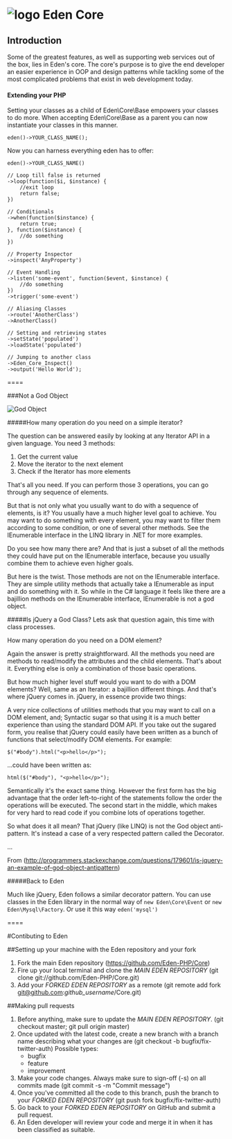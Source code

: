 ![logo](http://eden.openovate.com/assets/images/cloud-social.png) Eden Core
====

## Introduction

Some of the greatest features, as well as supporting web services out of the box, 
lies in Eden's core. The core's purpose is to give the end developer an easier 
experience in OOP and design patterns while tackling some of the most complicated 
problems that exist in web development today.

#### Extending your PHP

Setting your classes as a child of Eden\Core\Base empowers your classes to do more. When accepting Eden\Core\Base 
as a parent you can now instantiate your classes in this manner.

`eden()->YOUR_CLASS_NAME();`

Now you can harness everything eden has to offer:

    eden()->YOUR_CLASS_NAME()
    
    // Loop till false is returned
    ->loop(function($i, $instance) { 
        //exit loop
        return false; 
    })
    
    // Conditionals
    ->when(function($instance) {
        return true;
    }, function($instance) {
        //do something
    })
    
    // Property Inspector
    ->inspect('AnyProperty')
    
    // Event Handling
    ->listen('some-event', function($event, $instance) {
        //do something
    })
    ->trigger('some-event')
    
    // Aliasing Classes
    ->route('AnotherClass')
    ->AnotherClass()
    
    // Setting and retrieving states
    ->setState('populated')
    ->loadState('populated')
    
    // Jumping to another class
    ->Eden_Core_Inspect()
    ->output('Hello World');

====

###Not a God Object

![God Object](http://blog.schauderhaft.de/wp-content/uploads/2013/03/godObject-160x300.png)

#####How many operation do you need on a simple iterator?

The question can be answered easily by looking at any Iterator API in a 
given language. You need 3 methods:

1. Get the current value
2. Move the iterator to the next element
3. Check if the Iterator has more elements

That's all you need. If you can perform those 3 operations, you can go 
through any sequence of elements.

But that is not only what you usually want to do with a sequence of elements, 
is it? You usually have a much higher level goal to achieve. You may want to 
do something with every element, you may want to filter them according to some 
condition, or one of several other methods. See the IEnumerable interface in the 
LINQ library in .NET for more examples.

Do you see how many there are? And that is just a subset of all the methods they 
could have put on the IEnumerable interface, because you usually combine them to 
achieve even higher goals.

But here is the twist. Those methods are not on the IEnumerable interface. They 
are simple utility methods that actually take a IEnumerable as input and do 
something with it. So while in the C# language it feels like there are a 
bajillion methods on the IEnumerable interface, IEnumerable is not a god 
object.

#####Is jQuery a God Class? 
Lets ask that question again, this time with class processes.

How many operation do you need on a DOM element?

Again the answer is pretty straightforward. All the methods you need are methods 
to read/modify the attributes and the child elements. That's about it. Everything 
else is only a combination of those basic operations.

But how much higher level stuff would you want to do with a DOM elements? Well, 
same as an Iterator: a bajillion different things. And that's where jQuery comes in. 
jQuery, in essence provide two things:

A very nice collections of utilities methods that you may want to call on a DOM element, and;
Syntactic sugar so that using it is a much better experience than using the standard DOM API.
If you take out the sugared form, you realise that jQuery could easily have been written 
as a bunch of functions that select/modify DOM elements. For example:

    $("#body").html("<p>hello</p>");

...could have been written as:

    html($("#body"), "<p>hello</p>");

Semantically it's the exact same thing. However the first form has the big advantage that the 
order left-to-right of the statements follow the order the operations will be executed. The second 
start in the middle, which makes for very hard to read code if you combine lots of operations 
together.

So what does it all mean? That jQuery (like LINQ) is not the God object anti-pattern. It's instead 
a case of a very respected pattern called the Decorator.

...

From (http://programmers.stackexchange.com/questions/179601/is-jquery-an-example-of-god-object-antipattern)

#####Back to Eden

Much like jQuery, Eden follows a similar decorator pattern. You can use classes in the Eden library 
in the normal way of `new Eden\Core\Event` or `new Eden\Mysql\Factory`. Or use it this way `eden('mysql')`

====

#Contibuting to Eden

##Setting up your machine with the Eden repository and your fork

1. Fork the main Eden repository (https://github.com/Eden-PHP/Core)
2. Fire up your local terminal and clone the *MAIN EDEN REPOSITORY* (git clone git://github.com/Eden-PHP/Core.git)
3. Add your *FORKED EDEN REPOSITORY* as a remote (git remote add fork git@github.com:*github_username*/Core.git)

##Making pull requests

1. Before anything, make sure to update the *MAIN EDEN REPOSITORY*. (git checkout master; git pull origin master)
2. Once updated with the latest code, create a new branch with a branch name describing what your changes are (git checkout -b bugfix/fix-twitter-auth)
    Possible types:
    - bugfix
    - feature
    - improvement
3. Make your code changes. Always make sure to sign-off (-s) on all commits made (git commit -s -m "Commit message")
4. Once you've committed all the code to this branch, push the branch to your *FORKED EDEN REPOSITORY* (git push fork bugfix/fix-twitter-auth)
5. Go back to your *FORKED EDEN REPOSITORY* on GitHub and submit a pull request.
6. An Eden developer will review your code and merge it in when it has been classified as suitable.
